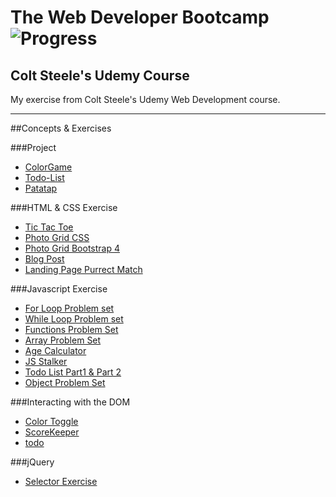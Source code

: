 # The Web Developer Bootcamp ![Progress](http://progressed.io/bar/54)
## Colt Steele's Udemy Course
My exercise from Colt Steele's Udemy Web Development course.

---------
##Concepts & Exercises

###Project
- [ColorGame](https://rawgit.com/nonameb3/twd.colorgame/master/color.html)
- [Todo-List](https://rawgit.com/nonameb3/twd.todo/master/todo.html)
- [Patatap](https://rawgit.com/nonameb3/twd.Patatap-clone/master/index.html)

###HTML & CSS Exercise

- [Tic Tac Toe](https://cdn.rawgit.com/nonameb3/Web-developer-bootcamp/2b7bb3e3/HTML%20and%20CSS/Tic%20Tac%20Toe/3t.html)
- [Photo Grid CSS](https://cdn.rawgit.com/nonameb3/Web-developer-bootcamp/2b7bb3e3/HTML%20and%20CSS/imageBlog/squareImages.html)
- [Photo Grid Bootstrap 4](https://cdn.rawgit.com/nonameb3/Web-developer-bootcamp/2b7bb3e3/HTML%20and%20CSS/bootstrap%20Image%20Gallery/bootstrap%20Image%20Gallery.html)
- [Blog Post](https://cdn.rawgit.com/nonameb3/Web-developer-bootcamp/2b7bb3e3/HTML%20and%20CSS/Blog/blog.html)
- [Landing Page Purrect Match](https://cdn.rawgit.com/nonameb3/Web-developer-bootcamp/2b7bb3e3/HTML%20and%20CSS/Purrfect%20Match/Purrfect%20Match.html)

###Javascript Exercise

- [For Loop Problem set](https://cdn.rawgit.com/nonameb3/Web-developer-bootcamp/2b7bb3e3/Javascript/For%20Loops%20Problem%20Set/loop.html)
- [While Loop Problem set](https://cdn.rawgit.com/nonameb3/Web-developer-bootcamp/2b7bb3e3/Javascript/White%20Loops%20Problem%20Set/loop.html)
- [Functions Problem Set](https://cdn.rawgit.com/nonameb3/Web-developer-bootcamp/2b7bb3e3/Javascript/Function%20Problem%20Set/iseven.html)
- [Array Problem Set](https://cdn.rawgit.com/nonameb3/Web-developer-bootcamp/2b7bb3e3/Javascript/Array%20Problem%20Set/problem.html)
- [Age Calculator](https://rawgit.com/nonameb3/Web-developer-bootcamp/master/Javascript/Age%20Calculator/myage.html)
- [JS Stalker](https://rawgit.com/nonameb3/Web-developer-bootcamp/master/Javascript/JS%20Stalker/js-stalker.html)
- [Todo List Part1 & Part 2](https://cdn.rawgit.com/nonameb3/Web-developer-bootcamp/2b7bb3e3/Javascript/Todo%20list%20part2/todolist.html)
- [Object Problem Set](https://rawgit.com/nonameb3/Web-developer-bootcamp/master/Javascript/Object%20Problem%20Set/Oj.html)

###Interacting with the DOM

- [Color Toggle](https://rawgit.com/nonameb3/Web-developer-bootcamp/master/DOM%20Manipulation/Color%20Toggle/color.html)
- [ScoreKeeper](https://rawgit.com/nonameb3/Web-developer-bootcamp/master/DOM%20Manipulation/ScoreKeeper/score.html)
- [todo](https://rawgit.com/nonameb3/Web-developer-bootcamp/master/DOM%20Manipulation/Todo%20by%20colt/todo.html)

###jQuery

- [Selector Exercise](https://rawgit.com/nonameb3/Web-developer-bootcamp/master/jQuery/Selector%20Exercise/selector.html)
